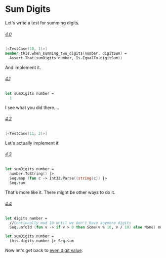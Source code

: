 # Sum Digits

Let's write a test for summing digits.

###### [4.0](../../tree/step-4-0/example/LuhnKataExample)
```fsharp
[<TestCase(10, 1)>]
member this.when_summing_two_digits(number, digitSum) =
  Assert.That(sumDigits number, Is.EqualTo(digitSum))
```
And implement it.

###### [4.1](../../tree/step-4-1/example/LuhnKataExample)
```fsharp
let sumDigits number =
  1
```

I see what you did there....

###### [4.2](../../tree/step-4-2/example/LuhnKataExample)
```fsharp
[<TestCase(11, 2)>]
```

Let's actually implement it.

###### [4.3](../../tree/step-4-3/example/LuhnCheckerExample)
```fsharp
let sumDigits number =
  number.ToString() |>
  Seq.map (fun c -> Int32.Parse((string)c)) |>
  Seq.sum
```

That's more like it. There might be other ways to do it.

###### [4.4](../../tree/step-4-4/example/LuhnCheckerExample)
```fsharp
let digits number =
  //Continually mod 10 until we don't have anymore digits
  Seq.unfold (fun v -> if v > 0 then Some(v % 10, v / 10) else None) number

let sumDigits number =
  this.digits number |> Seq.sum
```

Now let's get back to [even digit value](step-5.md).
